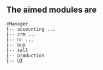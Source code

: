 ## The aimed modules are
    eManager
    |-- accounting ...
    |-- crm ...
    |-- hr ...
    |-- buy
    |-- sell
    |-- production
    |-- UI

